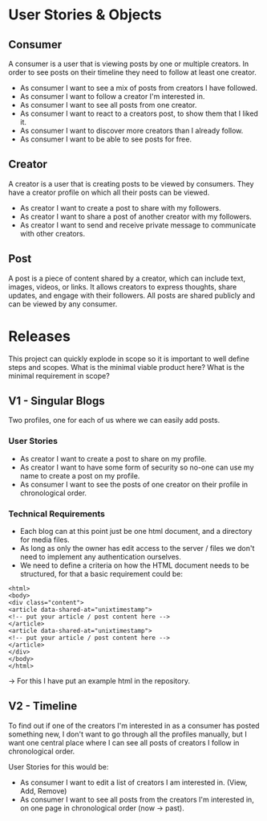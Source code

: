 # User Stories & Objects

## Consumer
A consumer is a user that is viewing posts by one or multiple creators.
In order to see posts on their timeline they need to follow at least one creator.

- As consumer I want to see a mix of posts from creators I have followed.
- As consumer I want to follow a creator I'm interested in.
- As consumer I want to see all posts from one creator.
- As consumer I want to react to a creators post, to show them that I liked it.
- As consumer I want to discover more creators than I already follow.
- As consumer I want to be able to see posts for free.

## Creator
A creator is a user that is creating posts to be viewed by consumers.
They have a creator profile on which all their posts can be viewed.

- As creator I want to create a post to share with my followers.
- As creator I want to share a post of another creator with my followers.
- As creator I want to send and receive private message to communicate with other creators.

## Post
A post is a piece of content shared by a creator, which can include text, images, videos, or links. It allows creators to express thoughts, share updates, and engage with their followers.
All posts are shared publicly and can be viewed by any consumer.




# Releases
This project can quickly explode in scope so it is important to well define steps and scopes. 
What is the minimal viable product here? What is the minimal requirement in scope?

## V1 - Singular Blogs
Two profiles, one for each of us where we can easily add posts.

### User Stories
- As creator I want to create a post to share on my profile.
- As creator I want to have some form of security so no-one can use my name to create a post on my profile.
- As consumer I want to see the posts of one creator on their profile in chronological order.

### Technical Requirements
- Each blog can at this point just be one html document, and a directory for media files.
- As long as only the owner has edit access to the server / files we don't need to implement any authentication ourselves.
- We need to define a criteria on how the HTML document needs to be structured, for that a basic requirement could be:
```
<html>
<body>
<div class="content">
<article data-shared-at="unixtimestamp">
<!-- put your article / post content here -->
</article>
<article data-shared-at="unixtimestamp">
<!-- put your article / post content here -->
</article>
</div>
</body>
</html>
```
-> For this I have put an example html in the repository.

## V2 - Timeline
To find out if one of the creators I'm interested in as a consumer has posted something new, I don't want to go through all the profiles manually, but I want one central place where I can see all posts of creators I follow in chronological order.

User Stories for this would be:
- As consumer I want to edit a list of creators I am interested in. (View, Add, Remove)
- As consumer I want to see all posts from the creators I'm interested in, on one page in chronological order (now -> past).
